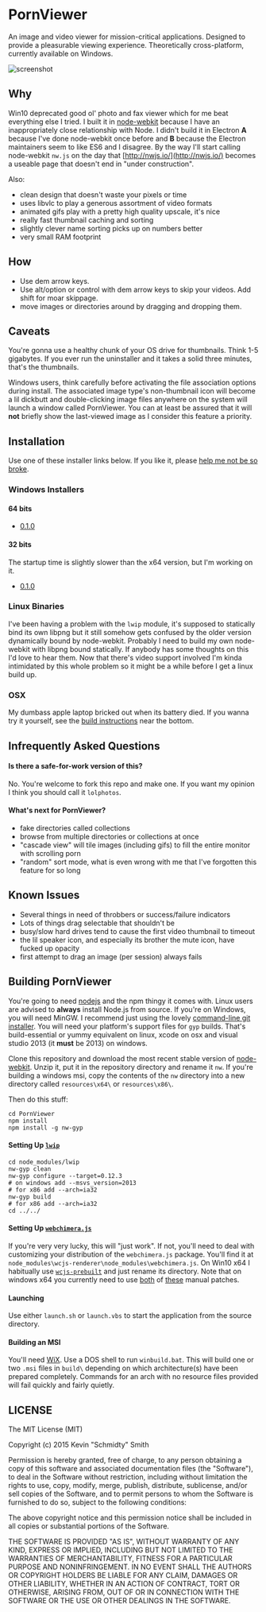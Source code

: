 # PornViewer
An image and video viewer for mission-critical applications. Designed to provide a pleasurable viewing
experience. Theoretically cross-platform, currently available on Windows.

![screenshot](http://i.imgur.com/MVzG6xH.jpg)

## Why
Win10 deprecated good ol' photo and fax viewer which for me beat everything else I tried. I built it
in [node-webkit](https://github.com/nwjs/nw.js/) because I have an inappropriately close
relationship with Node. I didn't build it in Electron **A** because I've done node-webkit once before
and **B** because the Electron maintainers seem to like ES6 and I disagree. By the way I'll start
calling node-webkit `nw.js` on the day that [http://nwjs.io/](http://nwjs.io/) becomes a useable
page that doesn't end in "under construction".

Also:
 * clean design that doesn't waste your pixels or time
 * uses libvlc to play a generous assortment of video formats
 * animated gifs play with a pretty high quality upscale, it's nice
 * really fast thumbnail caching and sorting
 * slightly clever name sorting picks up on numbers better
 * very small RAM footprint

## How
 * Use dem arrow keys.
 * Use alt/option or control with dem arrow keys to skip your videos. Add shift for moar skippage.
 * move images or directories around by dragging and dropping them.

## Caveats
You're gonna use a healthy chunk of your OS drive for thumbnails. Think 1-5 gigabytes. If you ever
run the uninstaller and it takes a solid three minutes, that's the thumbnails.

Windows users, think carefully before activating the file association options during install. The
associated image type's non-thumbnail icon will become a lil dickbutt and double-clicking image files
anywhere on the system will launch a window called PornViewer. You can at least be assured that it
will **not** briefly show the last-viewed image as I consider this feature a priority.

## Installation
Use one of these installer links below. If you like it, please [help me not be so broke](https://www.paypal.com/cgi-bin/webscr?cmd=_donations&business=PN6C2AZTS2FP8&lc=US&currency_code=USD&bn=PP%2dDonationsBF%3abtn_donate_SM%2egif%3aNonHosted).

### Windows Installers
#### 64 bits
 * [0.1.0](https://github.com/shenanigans/PornViewer/releases/download/0.1.0/PornViewer_x64.msi)

#### 32 bits
The startup time is slightly slower than the x64 version, but I'm working on it.
 * [0.1.0](https://github.com/shenanigans/PornViewer/releases/download/0.1.0/PornViewer_x86.msi)

### Linux Binaries
I've been having a problem with the `lwip` module, it's supposed to statically bind its own libpng
but it still somehow gets confused by the older version dynamically bound by node-webkit. Probably I
need to build my own node-webkit with libpng bound statically. If anybody has some thoughts on this
I'd love to hear them. Now that there's video support involved I'm kinda intimidated by this whole
problem so it might be a while before I get a linux build up.

### OSX
My dumbass apple laptop bricked out when its battery died. If you wanna try it yourself, see the
[build instructions](#building-pornviewer) near the bottom.


## Infrequently Asked Questions
#### Is there a safe-for-work version of this?
No. You're welcome to fork this repo and make one. If you want my opinion I think you should call it
`lolphotos`.

#### What's next for PornViewer?
 * fake directories called collections
 * browse from multiple directories or collections at once
 * "cascade view" will tile images (including gifs) to fill the entire monitor with scrolling porn
 * "random" sort mode, what is even wrong with me that I've forgotten this feature for so long


## Known Issues
 * Several things in need of throbbers or success/failure indicators
 * Lots of things drag selectable that shouldn't be
 * busy/slow hard drives tend to cause the first video thumbnail to timeout
 * the lil speaker icon, and especially its brother the mute icon, have fucked up opacity
 * first attempt to drag an image (per session) always fails


## Building PornViewer
You're going to need [nodejs](https://nodejs.org) and the npm thingy it comes with. Linux users are
advised to **always** install Node.js from source. If you're on Windows, you will need MinGW. I
recommend just using the lovely [command-line git installer](https://git-scm.com/downloads). You
will need your platform's support files for `gyp` builds. That's build-essential or yummy equivalent
on linux, xcode on osx and visual studio 2013 (it **must** be 2013) on windows.

Clone this repository and download the most recent stable version of
[node-webkit](https://github.com/nwjs/nw.js#downloads). Unzip it, put it in the repository
directory and rename it `nw`. If you're building a windows msi, copy the contents of the `nw`
directory into a new directory called `resources\x64\` or `resources\x86\`.

Then do this stuff:
```shell
cd PornViewer
npm install
npm install -g nw-gyp
```

#### Setting Up [`lwip`](https://github.com/EyalAr/lwip)
```shell
cd node_modules/lwip
nw-gyp clean
nw-gyp configure --target=0.12.3
# on windows add --msvs_version=2013
# for x86 add --arch=ia32
nw-gyp build
# for x86 add --arch=ia32
cd ../../
```

#### Setting Up [`webchimera.js`](https://github.com/RSATom/WebChimera.js)
If you're very very lucky, this will "just work". If not, you'll need to deal with customizing your
distribution of the `webchimera.js` package. You'll find it at
`node_modules\wcjs-renderer\node_modules\webchimera.js`.
On Win10 x64 I habitually use [`wcjs-prebuilt`](https://github.com/Ivshti/wcjs-prebuilt) and just
rename its directory. Note that on windows x64 you currently need to use [both](https://github.com/Ivshti/wcjs-prebuilt/issues/10#issuecomment-149008366)
of [these](https://github.com/Ivshti/wcjs-prebuilt/issues/10#issuecomment-149201701) manual patches.

#### Launching
Use either `launch.sh` or `launch.vbs` to start the application from the source directory.

#### Building an MSI
You'll need [WiX](http://wixtoolset.org/). Use a DOS shell to run `winbuild.bat`. This will build
one or two `.msi` files in `build\` depending on which architecture(s) have been prepared
completely. Commands for an arch with no resource files provided will fail quickly and fairly
quietly.


## LICENSE
The MIT License (MIT)

Copyright (c) 2015 Kevin "Schmidty" Smith

Permission is hereby granted, free of charge, to any person obtaining a copy
of this software and associated documentation files (the "Software"), to deal
in the Software without restriction, including without limitation the rights
to use, copy, modify, merge, publish, distribute, sublicense, and/or sell
copies of the Software, and to permit persons to whom the Software is
furnished to do so, subject to the following conditions:

The above copyright notice and this permission notice shall be included in all
copies or substantial portions of the Software.

THE SOFTWARE IS PROVIDED "AS IS", WITHOUT WARRANTY OF ANY KIND, EXPRESS OR
IMPLIED, INCLUDING BUT NOT LIMITED TO THE WARRANTIES OF MERCHANTABILITY,
FITNESS FOR A PARTICULAR PURPOSE AND NONINFRINGEMENT. IN NO EVENT SHALL THE
AUTHORS OR COPYRIGHT HOLDERS BE LIABLE FOR ANY CLAIM, DAMAGES OR OTHER
LIABILITY, WHETHER IN AN ACTION OF CONTRACT, TORT OR OTHERWISE, ARISING FROM,
OUT OF OR IN CONNECTION WITH THE SOFTWARE OR THE USE OR OTHER DEALINGS IN THE
SOFTWARE.
